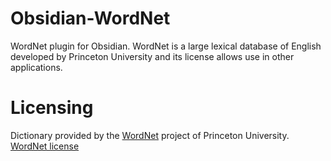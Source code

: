 # Obsidian-WordNet
WordNet plugin for Obsidian.  WordNet is a large lexical database of English developed by Princeton University and its license allows use in other applications.

# Licensing
Dictionary provided by the [WordNet](https://wordnet.princeton.edu/) project of Princeton University. [WordNet license](https://raw.githubusercontent.com/TfTHacker/Obsidian-WordNet/main/LICENSE-WordNet)
